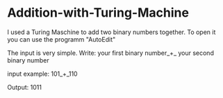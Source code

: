 # Addition-with-Turing-Machine
I used a Turing Maschine to add two binary numbers together.
To open it you can use the programm "AutoEdit"

The input is very simple. Write:
your first binary number_+_ your second binary number

input example:
101_+_110

Output:
1011
